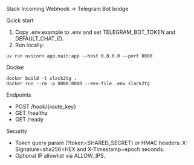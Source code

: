 Slack Incoming Webhook → Telegram Bot bridge

Quick start

1. Copy .env.example to .env and set TELEGRAM_BOT_TOKEN and DEFAULT_CHAT_ID.
2. Run locally:

```
uv run uvicorn app.main:app --host 0.0.0.0 --port 8080
```

Docker

```
docker build -t slack2tg .
docker run --rm -p 8080:8080 --env-file .env slack2tg
```

Endpoints

- POST /hook/{route_key}
- GET /healthz
- GET /ready

Security

- Token query param (?token=SHARED_SECRET) or HMAC headers: X-Signature=sha256=HEX and X-Timestamp=epoch seconds.
- Optional IP allowlist via ALLOW_IPS.


